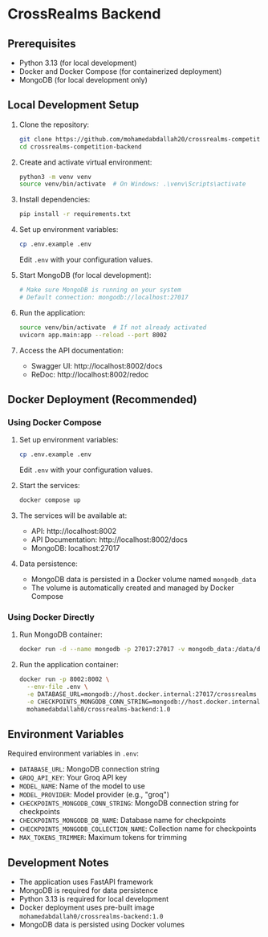 # CrossRealms Backend

## Prerequisites

- Python 3.13 (for local development)
- Docker and Docker Compose (for containerized deployment)
- MongoDB (for local development only)

## Local Development Setup

1. Clone the repository:
   ```bash
   git clone https://github.com/mohamedabdallah20/crossrealms-competition-backend.git
   cd crossrealms-competition-backend
   ```

2. Create and activate virtual environment:
   ```bash
   python3 -m venv venv
   source venv/bin/activate  # On Windows: .\venv\Scripts\activate
   ```

3. Install dependencies:
   ```bash
   pip install -r requirements.txt
   ```

4. Set up environment variables:
   ```bash
   cp .env.example .env
   ```
   Edit `.env` with your configuration values.

5. Start MongoDB (for local development):
   ```bash
   # Make sure MongoDB is running on your system
   # Default connection: mongodb://localhost:27017
   ```

6. Run the application:
   ```bash
   source venv/bin/activate  # If not already activated
   uvicorn app.main:app --reload --port 8002
   ```

7. Access the API documentation:
   - Swagger UI: http://localhost:8002/docs
   - ReDoc: http://localhost:8002/redoc

## Docker Deployment (Recommended)

### Using Docker Compose

1. Set up environment variables:
   ```bash
   cp .env.example .env
   ```
   Edit `.env` with your configuration values.

2. Start the services:
   ```bash
   docker compose up
   ```

3. The services will be available at:
   - API: http://localhost:8002
   - API Documentation: http://localhost:8002/docs
   - MongoDB: localhost:27017

4. Data persistence:
   - MongoDB data is persisted in a Docker volume named `mongodb_data`
   - The volume is automatically created and managed by Docker Compose

### Using Docker Directly

1. Run MongoDB container:
   ```bash
   docker run -d --name mongodb -p 27017:27017 -v mongodb_data:/data/db mongo:latest
   ```

2. Run the application container:
   ```bash
   docker run -p 8002:8002 \
     --env-file .env \
     -e DATABASE_URL=mongodb://host.docker.internal:27017/crossrealms \
     -e CHECKPOINTS_MONGODB_CONN_STRING=mongodb://host.docker.internal:27017/ \
     mohamedabdallah0/crossrealms-backend:1.0
   ```

## Environment Variables

Required environment variables in `.env`:
- `DATABASE_URL`: MongoDB connection string
- `GROQ_API_KEY`: Your Groq API key
- `MODEL_NAME`: Name of the model to use
- `MODEL_PROVIDER`: Model provider (e.g., "groq")
- `CHECKPOINTS_MONGODB_CONN_STRING`: MongoDB connection string for checkpoints
- `CHECKPOINTS_MONGODB_DB_NAME`: Database name for checkpoints
- `CHECKPOINTS_MONGODB_COLLECTION_NAME`: Collection name for checkpoints
- `MAX_TOKENS_TRIMMER`: Maximum tokens for trimming

## Development Notes

- The application uses FastAPI framework
- MongoDB is required for data persistence
- Python 3.13 is required for local development
- Docker deployment uses pre-built image `mohamedabdallah0/crossrealms-backend:1.0`
- MongoDB data is persisted using Docker volumes
